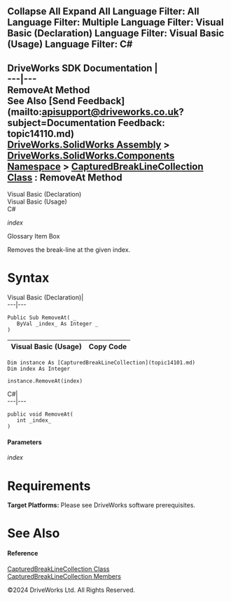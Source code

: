        

 Collapse All Expand All  Language Filter: All  Language Filter: Multiple  Language Filter: Visual Basic (Declaration) Language Filter: Visual Basic (Usage) Language Filter: C#  
---  
DriveWorks SDK Documentation  |   
---|---  
RemoveAt Method   
See Also [Send Feedback](mailto:apisupport@driveworks.co.uk?subject=Documentation Feedback: topic14110.md)  
[DriveWorks.SolidWorks Assembly](topic13342.md) > [DriveWorks.SolidWorks.Components Namespace](topic13925.md) > [CapturedBreakLineCollection Class](topic14101.md) : RemoveAt Method  
---  
  
Visual Basic (Declaration)    
Visual Basic (Usage)    
C# 

_index_
    

Glossary Item Box

Removes the break-line at the given index. 

# Syntax

Visual Basic (Declaration)|   
---|---  
      
    
    Public Sub RemoveAt( _
       ByVal _index_ As Integer _
    )   
  
Visual Basic (Usage)| Copy Code  
---|---  
      
    
    Dim instance As [CapturedBreakLineCollection](topic14101.md)
    Dim index As Integer
     
    instance.RemoveAt(index)  
  
C#|   
---|---  
      
    
    public void RemoveAt( 
       int _index_
    )  
  
#### Parameters

 _index_
    

# Requirements

**Target Platforms:** Please see DriveWorks software prerequisites.

# See Also

#### Reference

[CapturedBreakLineCollection Class](topic14101.md)   
[CapturedBreakLineCollection Members](topic14102.md)

©2024 DriveWorks Ltd. All Rights Reserved.
